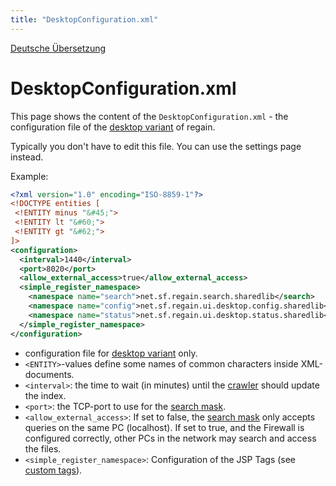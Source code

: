 ```yaml
---
title: "DesktopConfiguration.xml"
---
```


[Deutsche Übersetzung](/de/config/desktopconfiguration_xml/)

DesktopConfiguration.xml
========================

This page shows the content of the `DesktopConfiguration.xml` - the configuration file of the [desktop variant](/en/project_info/variant_comparison/) of regain.

Typically you don't have to edit this file. You can use the settings page instead.

Example:
```xml
<?xml version="1.0" encoding="ISO-8859-1"?>
<!DOCTYPE entities [
 <!ENTITY minus "&#45;">
 <!ENTITY lt "&#60;">
 <!ENTITY gt "&#62;">
]>
<configuration>  
  <interval>1440</interval>
  <port>8020</port>
  <allow_external_access>true</allow_external_access>
  <simple_register_namespace>
    <namespace name="search">net.sf.regain.search.sharedlib</search>
    <namespace name="config">net.sf.regain.ui.desktop.config.sharedlib</config>
    <namespace name="status">net.sf.regain.ui.desktop.status.sharedlib</config>
  </simple_register_namespace>
</configuration>
```

  * configuration file  for [desktop variant](/en/project_info/variant_comparison/) only.
  * `<ENTITY>`-values define some names of common characters inside XML-documents.
  * `<interval>`: the time to wait (in minutes) until the [crawler](/en/components/crawler/) should update the index.
  * `<port>`: the TCP-port to use for the [search mask](/en/components/search_mask/).
  * `<allow_external_access>`: If set to false, the [search mask](/en/components/search_mask/) only accepts queries on the same PC (localhost). If set to true, and the Firewall is configured correctly, other PCs in the network may search and access the files.
  * `<simple_register_namespace>`: Configuration of the JSP Tags (see [custom tags](/en/features/custom_tags/)).